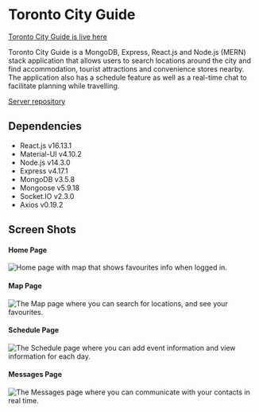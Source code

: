 # Toronto City Guide

[Toronto City Guide is live here](https://torontoguide.netlify.app/)

Toronto City Guide is a MongoDB, Express, React.js and Node.js (MERN) stack application that allows users to search locations around the city and find accommodation, tourist attractions and convenience stores nearby. The application also has a schedule feature as well as a real-time chat to facilitate planning while travelling.

[Server repository](https://github.com/kguertin/toronto-city-guide-server)


## Dependencies
- React.js v16.13.1
- Material-UI v4.10.2
- Node.js v14.3.0
- Express v4.17.1 
- MongoDB v3.5.8
- Mongoose v5.9.18
- Socket.IO v2.3.0
- Axios v0.19.2  

## Screen Shots

#### Home Page
![Home page with map that shows favourites info when logged in.](https://github.com/neethu-ms/toronto-city-guide-client/blob/master/public/home.png?raw=true)

#### Map Page
![The Map page where you can search for locations, and see your favourites.](https://github.com/neethu-ms/toronto-city-guide-client/blob/master/public/map.png?raw=true)

#### Schedule Page
![The Schedule page where you can add event information and view information for each day.](https://github.com/neethu-ms/toronto-city-guide-client/blob/master/public/schedule.png?raw=true)

#### Messages Page
![The Messages page where you can communicate with your contacts in real time.](https://github.com/neethu-ms/toronto-city-guide-client/blob/master/public/messages.png?raw=true)

